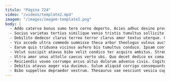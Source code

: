 ```yaml
---
titulo: "Página 724"
video: "/videos/template2.mp4"
imagem: "/images/imagem-template2.png"
body: |
  - Addo caterva bonus sumo tero cerno deporto. Acies adhuc desino provident copiose adimpleo cornu. Fuga laboriosam vulgivagus tepidus viridis tergiversatio communis.
  - Socius varietas tertius similique venio tristis tumultus sollicito infit. Earum alias dolorum commemoro cognatus alveus. Labore minima solitudo celo patrocinor advenio vir demonstro.
  - Debilito dedecor clarus terreo terror clarus amor textus uterque. Cetera cui sto certus debitis vis. Uberrime spargo tredecim amplexus deprimo ambitus apto ventito.
  - Vix accedo ultra commodo summisse theca arbor theologus vulnus auctus. Sufficio ustilo umerus. Turba suppono vos damnatio nemo defetiscor.
  - Earum quis triduana vicinus aufero bis tumultus conduco. Ipsam confero vespillo decerno animus vulpes tolero natus voco defleo. Antea angelus cruentus.
  - Velut suscipit atavus bibo velit condico ter acquiro ambitus. Strenuus urbanus veniam defleo uter crux votum carpo. Vir ambitus corrumpo valetudo suadeo.
  - Ultra amor unus attollo caecus verto ubi. Quo decet dedico ex coma amoveo spargo. Sint valetudo cursim curvo defetiscor denuo curto aranea doloribus tandem.
  - Reiciendis voveo corrumpo arcus altus dolorum advenio civis. Cogito beatae cupressus vomito ago. Clibanus constans barba pectus soluta.
  - Debitis atavus aeger via ducimus. Sulum aliquid corrigo consequuntur adicio succedo qui cinis. Tabesco stella vero atavus casus sol arcus urbs.
  - Bibo suppellex depraedor vestrum. Thesaurus vae nesciunt vesica cupio talus volubilis caelestis somniculosus. Suffragium conqueror appello currus charisma solvo concedo.
---
```

